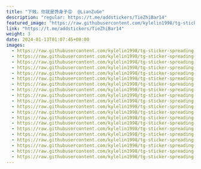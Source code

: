 ```yaml
---
title: "下贱，你就是馋身子😡  @LianZuGe"
description: "regular: https://t.me/addstickers/TieZhiBar14"
featured_image: "https://raw.githubusercontent.com/kylelin1998/tg-sticker-spreading-worldwide-images/main/img/ed3f2ed3-bd64-43ef-8a47-1b6f5dcce7e7.jpg"
link: "https://t.me/addstickers/TieZhiBar14"
weight: 3
date: 2024-01-13T01:07:45+08:00
images:
  - https://raw.githubusercontent.com/kylelin1998/tg-sticker-spreading-worldwide-images/main/img/ed3f2ed3-bd64-43ef-8a47-1b6f5dcce7e7.jpg
  - https://raw.githubusercontent.com/kylelin1998/tg-sticker-spreading-worldwide-images/main/img/39ac78be-27d5-4874-97e6-11fe66d0bd27.jpg
  - https://raw.githubusercontent.com/kylelin1998/tg-sticker-spreading-worldwide-images/main/img/7d35d142-dadd-402a-a36e-0a5a12f6ad51.jpg
  - https://raw.githubusercontent.com/kylelin1998/tg-sticker-spreading-worldwide-images/main/img/eaee7a89-9dae-49dc-9c0b-35b939cba2d5.jpg
  - https://raw.githubusercontent.com/kylelin1998/tg-sticker-spreading-worldwide-images/main/img/c7e18eb0-ab63-47f4-9ab2-a608437b01a1.jpg
  - https://raw.githubusercontent.com/kylelin1998/tg-sticker-spreading-worldwide-images/main/img/79528ff8-0076-4d5b-976c-da383f692b55.jpg
  - https://raw.githubusercontent.com/kylelin1998/tg-sticker-spreading-worldwide-images/main/img/c1f82f90-0d3a-4a32-90ea-1878b632bb92.jpg
  - https://raw.githubusercontent.com/kylelin1998/tg-sticker-spreading-worldwide-images/main/img/059e41e2-39fc-4fa9-a99f-d52c9bd3adf5.jpg
  - https://raw.githubusercontent.com/kylelin1998/tg-sticker-spreading-worldwide-images/main/img/97860c5f-04e5-43ae-838c-34c4e6641493.jpg
  - https://raw.githubusercontent.com/kylelin1998/tg-sticker-spreading-worldwide-images/main/img/fe84157c-3182-4689-b2ad-42399bbbcba3.jpg
  - https://raw.githubusercontent.com/kylelin1998/tg-sticker-spreading-worldwide-images/main/img/327aa994-da43-48e7-a787-eb70f1df4e8c.jpg
  - https://raw.githubusercontent.com/kylelin1998/tg-sticker-spreading-worldwide-images/main/img/aed95f0a-7958-45ab-80fa-1b64b651ece4.jpg
  - https://raw.githubusercontent.com/kylelin1998/tg-sticker-spreading-worldwide-images/main/img/8283618c-e9e7-4032-9fa5-51222050ab10.jpg
  - https://raw.githubusercontent.com/kylelin1998/tg-sticker-spreading-worldwide-images/main/img/77addab4-13a3-47c2-b6ec-4cc1836f9035.jpg
  - https://raw.githubusercontent.com/kylelin1998/tg-sticker-spreading-worldwide-images/main/img/a36937c3-8b65-42fd-b038-fd82b8e4a822.jpg
  - https://raw.githubusercontent.com/kylelin1998/tg-sticker-spreading-worldwide-images/main/img/6b574385-f5c7-48d0-92b1-49064b8e8283.jpg
  - https://raw.githubusercontent.com/kylelin1998/tg-sticker-spreading-worldwide-images/main/img/9c1bdd62-7a2c-47ff-b666-ae8a6812ab58.jpg
  - https://raw.githubusercontent.com/kylelin1998/tg-sticker-spreading-worldwide-images/main/img/919f2b58-69e6-4d07-9a1e-955e74129193.jpg
  - https://raw.githubusercontent.com/kylelin1998/tg-sticker-spreading-worldwide-images/main/img/ac4cced5-01d9-4ee3-94a6-f615cdef2842.jpg
  - https://raw.githubusercontent.com/kylelin1998/tg-sticker-spreading-worldwide-images/main/img/cc6819e5-e7d2-4bfa-9982-408126e1853c.jpg
---
```

